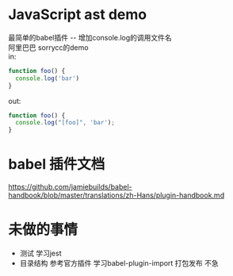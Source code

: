# JavaScript ast demo
最简单的babel插件 -- 增加console.log的调用文件名            
阿里巴巴 sorrycc的demo      
in:
```js
function foo() {
  console.log('bar')
}
```
out: 
```js
function foo() {
  console.log("[foo]", 'bar');
}
```
# babel 插件文档
https://github.com/jamiebuilds/babel-handbook/blob/master/translations/zh-Hans/plugin-handbook.md
# 未做的事情
* 测试 学习jest
* 目录结构 参考官方插件 学习babel-plugin-import 打包发布 不急
